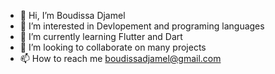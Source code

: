 - 👋 Hi, I’m  Boudissa Djamel
- 👀 I’m interested in Devlopement and programing languages 
- 🌱 I’m currently learning Flutter and Dart 
- 💞️ I’m looking to collaborate on many projects 
- 📫 How to reach me boudissadjamel@gmail.com 

<!---
djimy4git/djimy4git is a ✨ special ✨ repository because its `README.md` (this file) appears on your GitHub profile.
You can click the Preview link to take a look at your changes.
--->
